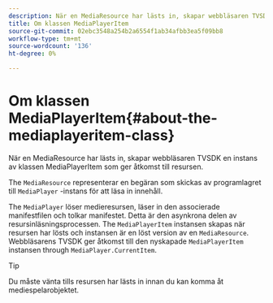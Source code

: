 ```yaml
---
description: När en MediaResource har lästs in, skapar webbläsaren TVSDK en instans av klassen MediaPlayerItem som ger åtkomst till resursen.
title: Om klassen MediaPlayerItem
source-git-commit: 02ebc3548a254b2a6554f1ab34afbb3ea5f09bb8
workflow-type: tm+mt
source-wordcount: '136'
ht-degree: 0%

---
```


# Om klassen MediaPlayerItem{#about-the-mediaplayeritem-class}

När en MediaResource har lästs in, skapar webbläsaren TVSDK en instans av klassen MediaPlayerItem som ger åtkomst till resursen.

The `MediaResource` representerar en begäran som skickas av programlagret till `MediaPlayer` -instans för att läsa in innehåll.

The `MediaPlayer` löser medieresursen, läser in den associerade manifestfilen och tolkar manifestet. Detta är den asynkrona delen av resursinläsningsprocessen. The `MediaPlayerItem` instansen skapas när resursen har lösts och instansen är en löst version av en `MediaResource`. Webbläsarens TVSDK ger åtkomst till den nyskapade `MediaPlayerItem` instansen through `MediaPlayer.CurrentItem`.

>[!TIP]
>
>Du måste vänta tills resursen har lästs in innan du kan komma åt mediespelarobjektet.
